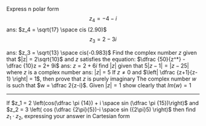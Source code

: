 Express n polar form
$$ z_4 = -4-i$$ ans: $z_4 = \sqrt{17} \space cis (2.90)$
$$z_3 = 2-3i$$

ans: $z_3 = \sqrt{13} \space cis(-0.983)$
Find the complex number $z$ given that $|z| = 2\sqrt{10}$ and $z$ satisfies the equation:
$\dfrac {50}{z^*} - \dfrac {10}z = 2+ 9i$
ans: $z = 2+6i$
find $|z|$ given that $5|z-1| = |z-25|$ where $z$ is a complex number
ans: $|z|$ = 5
If $z \neq 0$ and $\left| \dfrac {z+1}{z-1} \right| = 1$, then prove that $z$ is purely imaginary
The complex number $w$ is such that $w = \dfrac 2{z-i}$. Given $|z| = 1$ show clearly that $Im(w) = 1$


---
If $z_1 = 2 \left(cos(\dfrac \pi {14}) + i \space sin (\dfrac \pi {15})\right)$ and $z_2 = 3 \left( cos (\dfrac {2\pi}{5})-i \space sin ({2\pi}5) \right)$
then find $z_1 \cdot z_2$, expressing your answer in Cartesian form


